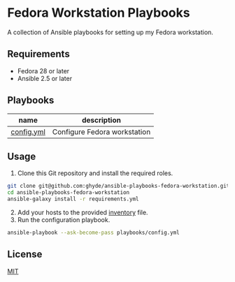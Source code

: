 # Fedora Workstation Playbooks

A collection of Ansible playbooks for setting up my Fedora workstation.

## Requirements

- Fedora 28 or later
- Ansible 2.5 or later

## Playbooks

| name                               | description                  |
| ---------------------------------- | ---------------------------- |
| [config.yml](playbooks/config.yml) | Configure Fedora workstation |

## Usage

1. Clone this Git repository and install the required roles.

```bash
git clone git@github.com:ghyde/ansible-playbooks-fedora-workstation.git
cd ansible-playbooks-fedora-workstation
ansible-galaxy install -r requirements.yml
```

2. Add your hosts to the provided [inventory](inventory/hosts) file.
3. Run the configuration playbook.

```bash
ansible-playbook --ask-become-pass playbooks/config.yml
```

## License

[MIT](LICENSE)

